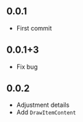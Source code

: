 ## 0.0.1

* First commit

## 0.0.1+3

* Fix bug

## 0.0.2

* Adjustment details
* Add `DrawItemContent`